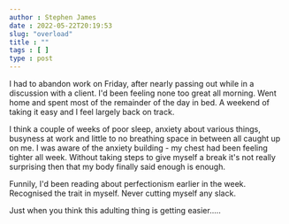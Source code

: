 ```yaml
---
author : Stephen James
date : 2022-05-22T20:19:53
slug: "overload" 
title : ""
tags : [ ]
type : post
---
```

I had to abandon work on Friday, after nearly passing out while in a discussion with a client. I'd been feeling none too great all morning. Went home and spent most of the remainder of the day in bed. A weekend of taking it easy and I feel largely back on track.

I think a  couple of weeks of poor sleep, anxiety about various things,  busyness at work and little to no breathing space in between all caught up on me. I was aware of the anxiety building - my chest had been feeling tighter all week. Without taking steps to give myself a break it's not really surprising then that my body finally said enough is enough. 

Funnily, I'd been reading about perfectionism earlier in the week. Recognised the trait in myself. Never cutting myself any slack. 

Just when you think this adulting thing is getting easier.....